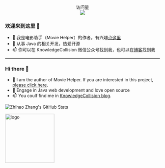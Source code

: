 <p align="center"> 
  访问量<br>
  <img src="https://profile-counter.glitch.me/zzh1991/count.svg" />
</p>

### 欢迎来到这里 👋

<!--
**zzh1991/zzh1991** is a ✨ _special_ ✨ repository because its `README.md` (this file) appears on your GitHub profile.

Here are some ideas to get you started:

- 🔭 I’m currently working on ...
- 🌱 I’m currently learning ...
- 👯 I’m looking to collaborate on ...
- 🤔 I’m looking for help with ...
- 💬 Ask me about ...
- 📫 How to reach me: ...
- 😄 Pronouns: ...
- ⚡ Fun fact: ...
-->

- 👯 我是电影助手（Movie Helper）的作者，有兴趣[点这里](https://github.com/zzh1991/React-SpringBoot)
- 🔭 从事 Java 的相关开发，热爱开源
- 📫 你可以在 KnowledgeCollision 微信公众号找到我，也可以在[博客](https://blog.zzhpro.com/)找到我

---

### Hi there 👋

- 👯 I am the author of Movie Helper. If you are interested in this project, [please click here](https://github.com/zzh1991/React-SpringBoot).
- 🔭 Engage in Java web development and love open source
- 📫 You coulf find me in [KnowledgeCollision blog](https://blog.zzhpro.com/).

![Zhihao Zhang's GitHub Stats](https://github-readme-stats.vercel.app/api?username=zzh1991&show_icons=true)

<img src="https://github-profile-trophy.vercel.app/?username=zzh1991&theme=flat&column=7" alt="logo" height="160" align="center" style="margin: auto; margin-bottom: 20px;" />
